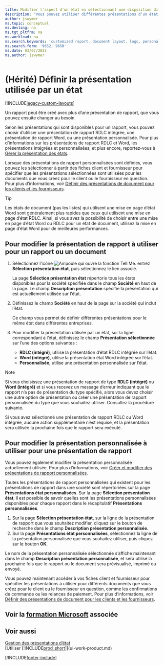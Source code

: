 ```yaml
---
title: Modifier l’aspect d’un état en sélectionnant une disposition différente
description: 'Vous pouvez utiliser différentes présentations d’un état, et passer d’une présentation à l’autre pour modifier l’aspect d’un état.'
author: jswymer
ms.topic: conceptual
ms.devlang: na
ms.tgt_pltfrm: na
ms.workload: na
ms.search.keywords: 'customized report, document layout, logo, personalize'
ms.search.form: '9652, 9650'
ms.date: 03/07/2022
ms.author: jswymer
---
```

# <a name="legacy-set-the-layout-used-by-a-report"></a>(Hérité) Définir la présentation utilisée par un état

[!INCLUDE[legacy-custom-layouts](includes/legacy-custom-layouts.md)]

Un rapport peut être créé avec plus d’une présentation de rapport, que vous pouvez ensuite changer au besoin.

Selon les présentations qui sont disponibles pour un rapport, vous pouvez choisir d’utiliser une présentation de rapport RDLC intégrée, une présentation de rapport Word, ou une présentation personnalisée. Pour plus d’informations sur les présentations de rapport RDLC et Word, les présentations intégrées et personnalisées, et plus encore, reportez-vous à [Gérer la présentation des états](ui-manage-report-layouts.md).

Lorsque des présentations de rapport personnalisées sont définies, vous pouvez les sélectionner à partir des fiches client et fournisseur pour spécifier que les présentations sélectionnées sont utilisées pour les documents que vous créez pour le client ou le fournisseur en question. Pour plus d’informations, voir [Définir des présentations de document pour les clients et les fournisseurs](ui-define-customer-vendor-document-layouts.md).

> [!TIP]  
> Les états de document (pas les listes) qui utilisent une mise en page d’état Word sont généralement plus rapides que ceux qui utilisent une mise en page d’état RDLC. Ainsi, si vous avez la possibilité de choisir entre une mise en page d’état Word ou RDLC pour un état de document, utilisez la mise en page d’état Word pour de meilleures performances.

## <a name="to-change-which-report-layout-to-use-for-a-report-or-document"></a>Pour modifier la présentation de rapport à utiliser pour un rapport ou un document

1. Sélectionnez l’icône ![Ampoule qui ouvre la fonction Tell Me.](media/ui-search/search_small.png "Dites-moi ce que vous voulez faire") entrez **Sélection présentation état**, puis sélectionnez le lien associé.
  
   La page **Sélection présentation état** répertorie tous les états disponibles pour la société spécifiée dans le champ **Société** en haut de la page. Le champ **Description présentation** <!-- **Selected Layout** -->spécifie la présentation qui est actuellement utilisée sur l’état.
2. Définissez le champ **Société** en haut de la page sur la société qui inclut l’état.

   Ce champ vous permet de définir différentes présentations pour le même état dans différentes entreprises.

3. Pour modifier la présentation utilisée par un état, sur la ligne correspondant à l’état, définissez le champ **Présentation sélectionnée** sur l’une des options suivantes :
   * **RDLC (intégré)**, utilise la présentation d’état RDLC intégrée sur l’état.
   * **Word (intégré)**, utilise la présentation état Word intégrée sur l’état.
   * **Personnalisée**, utilise une présentation personnalisée sur l’état.  

> [!NOTE]
> Si vous choisissez une présentation de rapport de type **RDLC (intégré)** ou **Word (intégré)** et si vous recevez un message d’erreur indiquant que le rapport n’a pas de présentation du type spécifié, alors vous devez choisir une autre option de présentation ou créer une présentation de rapport personnalisée du type que vous souhaitez utiliser. Consultez la procédure suivante.

Si vous avez sélectionné une présentation de rapport RDLC ou Word intégrée, aucune action supplémentaire n’est requise, et la présentation sera utilisée la prochaine fois que le rapport sera exécuté.

## <a name="to-change-the-custom-layout-to-use-for-a-report-layout"></a>Pour modifier la présentation personnalisée à utiliser pour une présentation de rapport

Vous pouvez également modifier la présentation personnalisée actuellement utilisée. Pour plus d’informations, voir [Créer et modifier des présentations de rapport personnalisées](ui-how-create-custom-report-layout.md).

Toutes les présentations de rapport personnalisées qui existent pour les présentations de rapport dans une société sont répertoriées sur la page **Présentations état personnalisées**. Sur la page **Sélection présentation état**, il est possible de savoir quelles sont les présentations personnalisées disponibles pour chaque rapport dans le récapitulatif **Présentations personnalisées**.

1. Sur la page **Sélection présentation état**, sur la ligne de la présentation de rapport que vous souhaitez modifier, cliquez sur le bouton de recherche dans le champ **Description présentation personnalisée**.
2. Sur la page **Présentations état personnalisées**, sélectionnez la ligne de la présentation personnalisée que vous souhaitez utiliser, puis cliquez sur le bouton **OK**.

Le nom de la présentation personnalisée sélectionnée s’affiche maintenant dans le champ **Description présentation personnalisée**, et sera utilisé la prochaine fois que le rapport ou le document sera prévisualisé, imprimé ou envoyé.

Vous pouvez maintenant accéder à vos fiches client et fournisseur pour spécifier les présentations à utiliser pour différents documents que vous créez pour le client ou le fournisseur en question, comme les confirmations de commande ou les relances de paiement. Pour plus d’informations, voir [Définir des présentations de document pour les clients et les fournisseurs](ui-define-customer-vendor-document-layouts.md).

## <a name="see-related-microsoft-training"></a>Voir la [formation Microsoft](/training/modules/change-documents-dynamics-365-business-central/index) associée

## <a name="see-also"></a>Voir aussi
[Gestion des présentations d’état](ui-manage-report-layouts.md)  
[Utiliser [!INCLUDE[prod_short](includes/prod_short.md)]](ui-work-product.md)


[!INCLUDE[footer-include](includes/footer-banner.md)]
